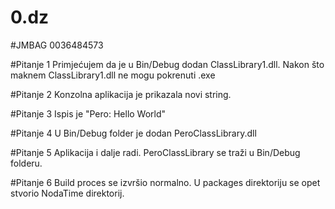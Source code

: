 # 0.dz
#JMBAG
0036484573

#Pitanje 1
Primjećujem da je u Bin/Debug dodan ClassLibrary1.dll.
Nakon što maknem ClassLibrary1.dll ne mogu pokrenuti .exe

#Pitanje 2
Konzolna aplikacija je prikazala novi string.

#Pitanje 3
Ispis je "Pero: Hello World"

#Pitanje 4
U Bin/Debug folder je dodan PeroClassLibrary.dll

#Pitanje 5
Aplikacija i dalje radi. PeroClassLibrary se traži u Bin/Debug folderu.

#Pitanje 6
Build proces se izvršio normalno. U packages direktoriju se opet stvorio NodaTime direktorij.
